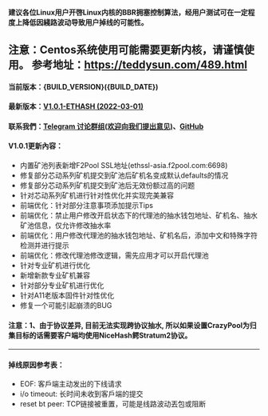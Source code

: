 #### 建议各位Linux用户开啓Linux内核的BBR拥塞控制算法，经用户测试可在一定程度上降低因綫路波动导致用户掉线的可能性。
注意：Centos系统使用可能需要更新内核，请谨慎使用。
参考地址：https://teddysun.com/489.html
----
#### 当前版本：{BUILD_VERSION}({BUILD_DATE})
#### 最新版本：[V1.0.1-ETHASH (2022-03-01)](https://github.com/ethereum-proxy/EthereumProxy/releases/tag/1.0.1)
#### 联系我們：[Telegram 讨论群组(欢迎向我们提出意见)](https://t.me/ethereumproxy)、[GitHub](https://github.com/ethereum-proxy/ethereumproxy)
#### V1.0.1更新內容：
- 内置矿池列表新增F2Pool SSL地址(ethssl-asia.f2pool.com:6698)
- 修复部分芯动系列矿机提交到矿池后矿机名变成默认defaults的情况
- 修复部分芯动系列矿机提交到矿池后无效份额过高的问题
- 针对芯动系列矿机进行针对性优化并实现完美兼容
- 前端优化：针对部分注意事项添加提示Tips
- 前端优化：禁止用户修改开启状态下的代理池的抽水钱包地址、矿机名、抽水矿池信息，仅允许修改抽水率
- 前端优化：用户修改代理池的抽水钱包地址、矿机名后，添加中文和特殊字符检测并进行提示
- 前端优化：修改代理池修改逻辑，需先应用才可以开启代理池
- 针对专业矿机进行优化
- 新增新款专业矿机兼容
- 针对部分专业矿机进行优化
- 针对A11老版本固件针对性优化
- 修复一个可能引起崩溃的BUG

#### 注意：1、由于协议差异, 目前无法实现跨协议抽水, 所以如果设置CrazyPool为归集目标的话需要客户端均使用NiceHash鳄Stratum2协议。
----
#### 掉线原因参考表：
- EOF: 客戶端主动发出的下线请求
- i/o timeout: 长时间未收到客戶端的提交
- reset bt peer: TCP链接被重置，可能是线路波动丟包或阻断
